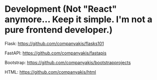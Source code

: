 # Development (Not "React" anymore... Keep it simple. I'm not a pure frontend developer.) 

Flask:
https://github.com/companyakis/flasks101

FastAPI:
https://github.com/companyakis/fastapis

Bootstrap:
https://github.com/companyakis/bootstrapprojects

HTML:
https://github.com/companyakis/html
